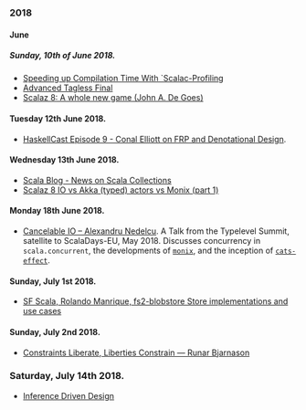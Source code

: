 
### 2018

#### June

##### Sunday, 10th of June 2018.

- [Speeding up Compilation Time With `Scalac-Profiling](https://www.scala-lang.org/blog/2018/06/04/scalac-profiling.html)
- [Advanced Tagless Final](https://www.youtube.com/watch?v=E9iRYNuTIYA&t=1007s-)
- [Scalaz 8: A whole new game (John A. De Goes)](https://www.youtube.com/watch?v=sFGnFKMSmL0)


#### Tuesday 12th June 2018.

- [HaskellCast Episode 9 - Conal Elliott on FRP and Denotational Design](https://www.haskellcast.com/episode/009-conal-elliott-on-frp-and-denotational-design).


#### Wednesday 13th June 2018.

- [Scala Blog - News on Scala Collections](https://www.scala-lang.org/blog/2018/06/13/scala-213-collections.html)
- [Scalaz 8 IO vs Akka (typed) actors vs Monix (part 1)](https://blog.softwaremill.com/scalaz-8-io-vs-akka-typed-actors-vs-monix-part-1-5672657169e1)


#### Monday 18th June 2018.

- [Cancelable IO – Alexandru Nedelcu](https://www.youtube.com/watch?v=UeyGHhYJqG4). A Talk from the Typelevel Summit, satellite to ScalaDays-EU, May 2018. 
  Discusses concurrency in `scala.concurrent`, the developments of [`monix`](https://github.com/monix/monix), and the inception of [`cats-effect`](https://github.com/typelevel/cats-effect).


#### Sunday, July 1st 2018.
 
- [SF Scala, Rolando Manrique, fs2-blobstore Store implementations and use cases](https://www.youtube.com/watch?v=xM3N4hAQMFs)


#### Sunday, July 2nd 2018. 

- [Constraints Liberate, Liberties Constrain — Runar Bjarnason](https://www.youtube.com/watch?v=GqmsQeSzMdw) 


### Saturday, July 14th 2018. 

- [Inference Driven Design](https://mpilquist.github.io/blog/2018/07/04/fs2/)
